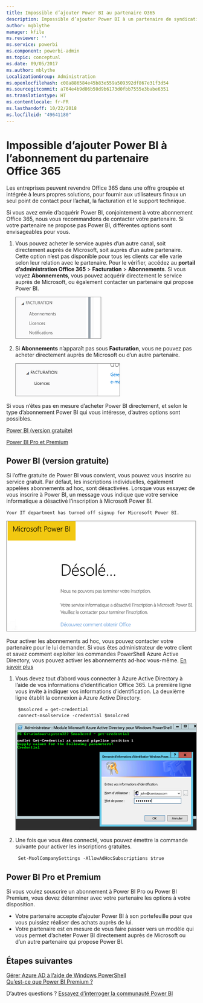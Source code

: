 ```yaml
---
title: Impossible d’ajouter Power BI au partenaire O365
description: Impossible d’ajouter Power BI à un partenaire de syndication Office 365. Le modèle syndiqué est un modèle d’achat utilisé par Office 365.
author: mgblythe
manager: kfile
ms.reviewer: ''
ms.service: powerbi
ms.component: powerbi-admin
ms.topic: conceptual
ms.date: 09/05/2017
ms.author: mblythe
LocalizationGroup: Administration
ms.openlocfilehash: c08a886584e45b83e559a509392df867e31f3d54
ms.sourcegitcommit: a764e4b9d06b50d9b6173d0fbb7555e3babe6351
ms.translationtype: HT
ms.contentlocale: fr-FR
ms.lasthandoff: 10/22/2018
ms.locfileid: "49641180"
---
```

# <a name="unable-to-add-power-bi-to-office-365-partner-subscription"></a>Impossible d’ajouter Power BI à l’abonnement du partenaire Office 365
Les entreprises peuvent revendre Office 365 dans une offre groupée et intégrée à leurs propres solutions, pour fournir aux utilisateurs finaux un seul point de contact pour l’achat, la facturation et le support technique.

Si vous avez envie d’acquérir Power BI, conjointement à votre abonnement Office 365, nous vous recommandons de contacter votre partenaire. Si votre partenaire ne propose pas Power BI, différentes options sont envisageables pour vous.

1. Vous pouvez acheter le service auprès d’un autre canal, soit directement auprès de Microsoft, soit auprès d’un autre partenaire. Cette option n’est pas disponible pour tous les clients car elle varie selon leur relation avec le partenaire. Pour le vérifier, accédez au **portail d’administration Office 365** > **Facturation** > **Abonnements**. Si vous voyez **Abonnements**, vous pouvez acquérir directement le service auprès de Microsoft, ou également contacter un partenaire qui propose Power BI.
   
    ![](media/service-admin-syndication-partner/billingsub.png)
2. Si **Abonnements** n’apparaît pas sous **Facturation**, vous ne pouvez pas acheter directement auprès de Microsoft ou d’un autre partenaire. 
   
   ![](media/service-admin-syndication-partner/billing.png)

Si vous n’êtes pas en mesure d’acheter Power BI directement, et selon le type d’abonnement Power BI qui vous intéresse, d’autres options sont possibles.

[Power BI (version gratuite)](#power-bi-free)

[Power BI Pro et Premium](#power-bi-pro-and-premium)

## <a name="power-bi-free"></a>Power BI (version gratuite)
Si l’offre gratuite de Power BI vous convient, vous pouvez vous inscrire au service gratuit. Par défaut, les inscriptions individuelles, également appelées abonnements ad hoc, sont désactivées. Lorsque vous essayez de vous inscrire à Power BI, un message vous indique que votre service informatique a désactivé l’inscription à Microsoft Power BI.

    Your IT department has turned off signup for Microsoft Power BI.

![](media/service-admin-syndication-partner/sorry.png)

Pour activer les abonnements ad hoc, vous pouvez contacter votre partenaire pour le lui demander. Si vous êtes administrateur de votre client et savez comment exploiter les commandes PowerShell Azure Active Directory, vous pouvez activer les abonnements ad-hoc vous-même. [En savoir plus](https://technet.microsoft.com/library/jj151815.aspx)

1. Vous devez tout d’abord vous connecter à Azure Active Directory à l’aide de vos informations d’identification Office 365. La première ligne vous invite à indiquer vos informations d’identification. La deuxième ligne établit la connexion à Azure Active Directory.
   
        $msolcred = get-credential
        connect-msolservice -credential $msolcred
   
    ![](media/service-admin-syndication-partner/aad-signin.png)
2. Une fois que vous êtes connecté, vous pouvez émettre la commande suivante pour activer les inscriptions gratuites.
   
        Set-MsolCompanySettings -AllowAdHocSubscriptions $true

## <a name="power-bi-pro-and-premium"></a>Power BI Pro et Premium
Si vous voulez souscrire un abonnement à Power BI Pro ou Power BI Premium, vous devez déterminer avec votre partenaire les options à votre disposition.

* Votre partenaire accepte d’ajouter Power BI à son portefeuille pour que vous puissiez réaliser des achats auprès de lui.
* Votre partenaire est en mesure de vous faire passer vers un modèle qui vous permet d’acheter Power BI directement auprès de Microsoft ou d’un autre partenaire qui propose Power BI.

## <a name="next-steps"></a>Étapes suivantes
[Gérer Azure AD à l’aide de Windows PowerShell](https://technet.microsoft.com/library/jj151815.aspx)  
[Qu’est-ce que Power BI Premium ?](service-premium.md)

D’autres questions ? [Essayez d’interroger la communauté Power BI](http://community.powerbi.com/)

